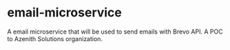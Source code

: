 # email-microservice
A email microservice that will be used to send emails with Brevo API. A POC to Azenith Solutions organization.
